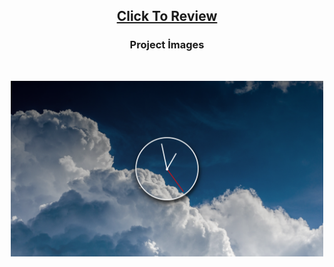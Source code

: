 <h2 align="center"><a href="https://atifsimsek.github.io/javascript-30-days-30-project/02-Clock/index.html">Click To Review</a> </h2>

<h3 align="center">Project İmages</h3>
<br/>


<p align="center"><img  src="imgc.png"  width="500" ></p>
